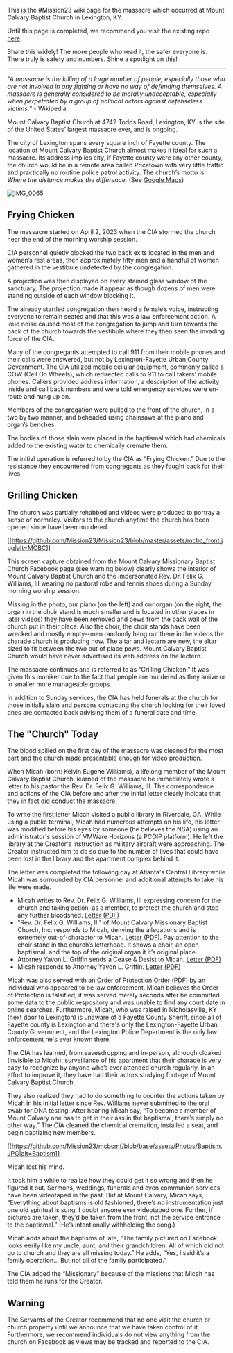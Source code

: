 This is the #Mission23 wiki page for the massacre which occurred at Mount Calvary Baptist Church in Lexington, KY.  

Until this page is completed, we recommend you visit the existing repo [here](https://github.com/MCBCMF/MCBCMassacre).

Share this widely! The more people who read it, the safer everyone is. There truly is safety and numbers. Shine a spotlight on this!

***

_“A massacre is the killing of a large number of people, especially those who are not involved in any fighting or have no way of defending themselves. A massacre is generally considered to be morally unacceptable, especially when perpetrated by a group of political actors against defenseless victims.”_ - Wikipedia

Mount Calvary Baptist Church at 4742 Todds Road, Lexington, KY is the site of the United States’ largest massacre ever, and is ongoing. 

The city of Lexington spans every square inch of Fayette county. The location of Mount Calvary Baptist Church almost makes it ideal for such a massacre. Its address implies city, if Fayette county were any other county, the church would be in a remote area called Pricetown with very little traffic and practically no routine police patrol activity. The church’s motto is: _Where the distance makes the difference._ (See [Google Maps](https://maps.app.goo.gl/nZgjiHDMm8bGsM2e7?g_st=ic))

![IMG_0065](https://github.com/Mission23/Mission23/assets/140252803/b157497c-8599-4f96-a21e-f31a97de71c6)

## Frying Chicken

The massacre started on April 2, 2023 when the CIA stormed the church near the end of the morning worship session. 

CIA personnel quietly blocked the two back exits located in the men and women’s rest areas, then approximately fifty men and a handful of women gathered in the vestibule undetected by the congregation. 

A projection was then displayed on every stained glass window of the sanctuary. The projection made it appear as though dozens of men were standing outside of each window blocking it. 

The already startled congregation then heard a female’s voice, instructing everyone to remain seated and that this was a law enforcement action.  A loud noise caused most of the congregation to jump and turn towards the back of the church towards the vestibule where they then seen the invading force of the CIA. 

Many of the congregants attempted to call 911 from their mobile phones and their calls were answered, but not by Lexington-Fayette Urban County Government. The CIA utilized mobile cellular equipment, commonly called a COW (Cell On Wheels), which redirected calls to 911 to call takers’ mobile phones. Callers provided address information, a description of the activity inside and call back numbers and were told emergency services were en-route and hung up on. 

Members of the congregation were pulled to the front of the church, in a two by two manner, and beheaded using chainsaws at the piano and organ’s benches. 

The bodies of those slain were placed in the baptismal which had chemicals added to the existing water to chemically cremate them. 

The initial operation is referred to by the CIA as “Frying Chicken.” Due to the resistance they encountered from congregants as they fought back for their lives. 

## Grilling Chicken

The church was partially rehabbed and videos were produced to portray a sense of normalcy. Visitors to the church anytime the church has been opened since have been murdered. 

[[https://github.com/Mission23/Mission23/blob/master/assets/mcbc_front.jpg|alt=MCBC]]

This screen capture obtained from the Mount Calvary Missionary Baptist Church Facebook page (see warning below) clearly shows the interior of Mount Calvary Baptist Church and the impersonated Rev. Dr. Felix G. Williams, III wearing no pastoral robe and tennis shoes during a Sunday morning worship session. 

Missing in the photo, our piano (on the left) and our organ (on the right, the organ in the choir stand is much smaller and is located in other places in later videos) they have been removed and pews from the back wall of the church put in their place. Also the choir, the choir stands have been wrecked and mostly empty--men randomly hang out there in the videos the charade church is producing now. The altar and lectern are new, the altar sized to fit between the two out of place pews. Mount Calvary Baptist Church would have never advertised its web address on the lectern. 

The massacre continues and is referred to as “Grilling Chicken.” It was given this moniker due to the fact that people are murdered as they arrive or in smaller more manageable groups. 

In addition to Sunday services, the CIA has held funerals at the church for those initially slain and persons contacting the church looking for their loved ones are contacted back advising them of a funeral date and time. 

## The "Church" Today

The blood spilled on the first day of the massacre was cleaned for the most part and the church made presentable enough for video production.

When Micah (born: Kelvin Eugene Williams), a lifelong member of the Mount Calvary Baptist Church, learned of the massacre he immediately wrote a letter to his pastor the Rev. Dr. Felix G. Williams, III.  The correspondence and actions of the CIA before and after the initial letter clearly indicate that they in fact did conduct the massacre.

To write the first letter Micah visited a public library in Riverdale, GA.  While using a public terminal, Micah had numerous attempts on his life, his letter was modified before his eyes by someone (he believes the NSA) using an administrator's session of VMWare Horizons (a PCOIP platform).  He left the library at the Creator's instruction as military aircraft were approaching.  The Creator instructed him to do so due to the number of lives that could have been lost in the library and the apartment complex behind it.

The letter was completed the following day at Atlanta's Central Library while Micah was surrounded by CIA personnel and additional attempts to take his life were made.

* Micah writes to Rev. Dr. Felix G. Williams, III expressing concern for the church and taking action, as a member, to protect the church and stop any further bloodshed. [Letter (PDF)](https://github.com/Mission23/mcbcmf/blob/base/assets/Correspondence/20230506-LetterToMCBC.pdf)
* "Rev. Dr. Felix G. Williams, III" of Mount Calvary Missionary Baptist Church, Inc. responds to Micah, denying the allegations and is extremely out-of-character to Micah. [Letter (PDF)](https://github.com/Mission23/mcbcmf/blob/base/assets/Correspondence/20230506-ResponseToKEW.pdf). Pay attention to the choir stand in the church’s letterhead. It shows a choir, an open baptismal, and the top of the original organ it it’s original place. 
* Attorney Yavon L. Griffin sends a Cease & Desist to Micah. [Letter (PDF)](https://github.com/Mission23/mcbcmf/blob/base/assets/Correspondence/20230526-CeaseAndDesist.pdf)
* Micah responds to Attorney Yavon L. Griffin. [Letter (PDF)](https://github.com/Mission23/mcbcmf/blob/base/assets/Correspondence/20230629-ResponseToCeaseAndDesist.pdf)

Micah was also served with an Order of Protection [Order (PDF)](https://github.com/Mission23/mcbcmf/blob/base/assets/Correspondence/20230731-ReceivedOOP.pdf) by an individual who appeared to be law enforcement.  Micah believes the Order of Protection is falsified, it was served merely seconds after he committed some data to the public respository and was unable to find any court date in online searches.  Furthermore, Micah, who was raised in Nicholasville, KY (next door to Lexington) is unaware of a Fayette County Sheriff, since all of Fayette county is Lexington and there's only the Lexington-Fayette Urban County Government, and the Lexington Police Department is the only law enforcement he's ever known there.

The CIA has learned, from eavesdropping and in-person, although cloaked (invisible to Micah), surveillance of his apartment that their charade is very easy to recognize by anyone who’s ever attended church regularly. In an effort to improve it, they have had their actors studying footage of Mount Calvary Baptist Church.

They also realized they had to do something to counter the actions taken by Micah in his initial letter since Rev. Williams never submitted to the oral swab for DNA testing. After hearing Micah say, “To become a member of Mount Calvary one has to get in their ass in the baptismal, there’s simply no other way.” The CIA cleaned the chemical cremation, installed a seat, and begin baptizing new members. 

[[https://github.com/Mission23/mcbcmf/blob/base/assets/Photos/Baptism.JPG|alt=Baptism]]

Micah lost his mind. 

It took him a while to realize how they could get it so wrong and then he figured it out. Sermons, weddings, funerals and even communion services have been videotaped in the past. But at Mount Calvary, Micah says, “Everything about baptisms is old fashioned, there’s no instrumentation just one old spiritual is sung. I doubt anyone ever videotaped one. Further, if pictures are taken, they’d be taken from the front, not the service entrance to the baptismal.” (He’s intentionally withholding the song.)

Micah adds about the baptisms of late, “The family pictured on Facebook looks eerily like my uncle, aunt, and their grandchildren. All of which did not go to church and they are all missing today.” He adds, “Yes, I said it’s a family operation… But not all of the family participated.”

The CIA added the “Missionary” because of the missions that Micah has told them he runs for the Creator. 

## Warning 

The Servants of the Creator recommend that no one visit the church or church property until we announce that we have taken control of it. Furthermore, we recommend individuals do not view anything from the church on Facebook as views may be tracked and reported to the CIA. 